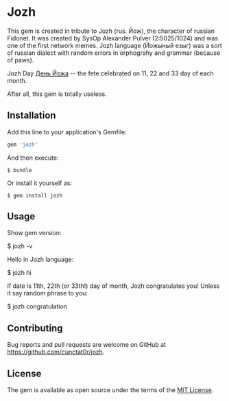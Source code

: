# Jozh

This gem is created in tribute to Jozh (rus. Йож), the character of russian Fidonet. It was created by SysOp Alexander Pulver (2:5025/1024) and was one of the first network memes. Jozh language (Йожыный езыг) was a sort of russian dialect with random errors in orphograhy and grammar (because of paws).

Jozh Day [День Йожа](http://lurkmore.to/%D0%94%D0%B5%D0%BD%D1%8C_%D0%99%D0%BE%D0%B6%D0%B0) -- the fete celebrated on 11, 22 and 33 day of each month.

After all, this gem is totally useless.

## Installation

Add this line to your application's Gemfile:

```ruby
gem 'jozh'
```

And then execute:

    $ bundle

Or install it yourself as:

    $ gem install jozh

## Usage

Show gem version:

  $ jozh -v

Hello in Jozh language:

  $ jozh hi

If date is 11th, 22th (or 33th!) day of month, Jozh congratulates you! Unless it say random phrase to you:

  $ jozh congratulation <date>

## Contributing

Bug reports and pull requests are welcome on GitHub at https://github.com/cunctat0r/jozh.

## License

The gem is available as open source under the terms of the [MIT License](https://opensource.org/licenses/MIT).
